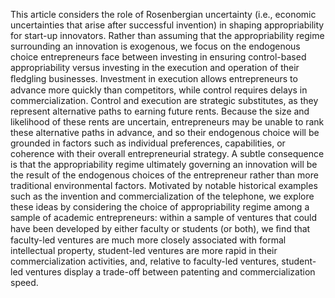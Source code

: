 This article considers the role of Rosenbergian uncertainty (i.e., economic uncertainties that arise after successful invention) in shaping appropriability for start-up innovators. Rather than assuming that the appropriability regime surrounding an innovation is exogenous, we focus on the endogenous choice entrepreneurs face between investing in ensuring control-based appropriability versus investing in the execution and operation of their ﬂedgling businesses. Investment in execution allows entrepreneurs to advance more quickly than competitors, while control requires delays in commercialization. Control and execution are strategic substitutes, as they represent alternative paths to earning future rents. Because the size and likelihood of these rents are uncertain, entrepreneurs may be unable to rank these alternative paths in advance, and so their endogenous choice will be grounded in factors such as individual preferences, capabilities, or coherence with their overall entrepreneurial strategy. A subtle consequence is that the appropriability regime ultimately governing an innovation will be the result of the endogenous choices of the entrepreneur rather than more traditional environmental factors. Motivated by notable historical examples such as the invention and commercialization of the telephone, we explore these ideas by considering the choice of appropriability regime among a sample of academic entrepreneurs: within a sample of ventures that could have been developed by either faculty or students (or both), we ﬁnd that faculty-led ventures are much more closely associated with formal intellectual property, student-led ventures are more rapid in their commercialization activities, and, relative to faculty-led ventures, student-led ventures display a trade-off between patenting and commercialization speed.